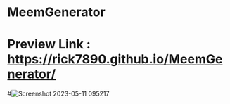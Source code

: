 # MeemGenerator

# Preview Link : https://rick7890.github.io/MeemGenerator/

#![Screenshot 2023-05-11 095217](https://github.com/rick7890/MeemGenerator/assets/103872207/a6e9ca8d-3cdb-4a77-a2ed-e57908533db5)
